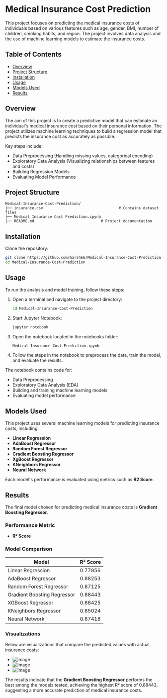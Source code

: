 # Medical Insurance Cost Prediction

This project focuses on predicting the medical insurance costs of individuals based on various features such as age, gender, BMI, number of children, smoking habits, and region. The project involves data analysis and the use of machine learning models to estimate the insurance costs.

## Table of Contents

- [Overview](#overview)
- [Project Structure](#project-structure)
- [Installation](#installation)
- [Usage](#usage)
- [Models Used](#models-used)
- [Results](#results)

## Overview

The aim of this project is to create a predictive model that can estimate an individual's medical insurance cost based on their personal information. The project utilizes machine learning techniques to build a regression model that predicts the insurance cost as accurately as possible.

Key steps include:
- Data Preprocessing (Handling missing values, categorical encoding)
- Exploratory Data Analysis (Visualizing relationships between features and costs)
- Building Regression Models
- Evaluating Model Performance

## Project Structure
```plaintext
Medical-Insurance-Cost-Prediction/
├── insurance.csv                                  # Contains dataset files
├── Medical Insurance Cost Prediction.ipynb
├── README.md                              # Project documentation
```

## Installation

Clone the repository:

   ```bash
   git clone https://github.com/harshk6/Medical-Insurance-Cost-Prediction.git
   cd Medical-Insurance-Cost-Prediction
   ```
## Usage

To run the analysis and model training, follow these steps:

1. Open a terminal and navigate to the project directory:

   ```bash
   cd Medical-Insurance-Cost-Prediction
   ```
2. Start Jupyter Notebook:
   ```bash
   jupyter notebook
   ```
3. Open the notebook located in the notebooks folder:
   ```bash
   Medical Insurance Cost Prediction.ipynb
   ```
4. Follow the steps in the notebook to preprocess the data, train the model, and evaluate the results.


The notebook contains code for:

- Data Preprocessing
- Exploratory Data Analysis (EDA)
- Building and training machine learning models
- Evaluating model performance


## Models Used

This project uses several machine learning models for predicting insurance costs, including:

- **Linear Regression**
- **AdaBoost Regressor**
- **Random Forest Regressor**
- **Gradient Boosting Regressor**
- **XgBoost Regressor**
- **KNeighbors Regressor**
- **Neural Network**

Each model's performance is evaluated using metrics such as **R2 Score**.

## Results

The final model chosen for predicting medical insurance costs is **Gradient Boosting Regressor**. 

### Performance Metric

- **R² Score**

### Model Comparison

| Model                     | R² Score      |
|---------------------------|---------------|
| Linear Regression         | 0.77856 |
| AdaBoost Regressor       | 0.88253 |
| Random Forest Regressor   | 0.87125 |
| Gradient Boosting Regressor| 0.88443 |
| XGBoost Regressor        | 0.88425 |
| KNeighbors Regressor      | 0.85024 |
| Neural Network            | 0.87418 |

### Visualizations

Below are visualizations that compare the predicted values with actual insurance costs:

- ![image](https://github.com/user-attachments/assets/35d25efb-f9d6-457c-b3f6-32d13ef97908)
- ![image](https://github.com/user-attachments/assets/9961f5a3-ffc6-4b82-91e8-c91381e4e4b2)
- ![image](https://github.com/user-attachments/assets/8b7d1ecd-2a25-48a5-b65f-aa2a3af858e6)




The results indicate that the **Gradient Boosting Regressor** performs the best among the models tested, achieving the highest R² score of 0.88443, suggesting a more accurate prediction of medical insurance costs.

